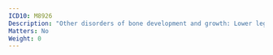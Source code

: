 ```yaml
---
ICD10: M8926
Description: "Other disorders of bone development and growth: Lower leg"
Matters: No
Weight: 0
---
```

